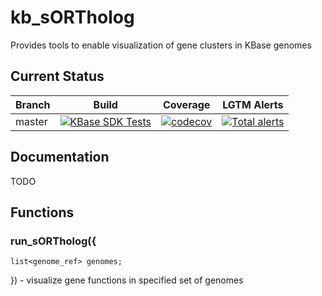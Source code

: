 # kb_sORTholog

Provides tools to enable visualization of gene clusters in KBase genomes

## Current Status

| Branch  | Build                                                              | Coverage                                                                         | LGTM Alerts                                                     |
| ------- | ------------------------------------------------------------------ | -------------------------------------------------------------------------------- | --------------------------------------------------------------- |
| master  | [![KBase SDK Tests](https://github.com/kbaseapps/kb_sORTholog/workflows/KBase%20SDK%20Tests/badge.svg)](https://github.com/kbaseapps/kb_sORTholog/actions?query=workflow%3A%22KBase+SDK+Tests%22)  | [![codecov](https://codecov.io/gh/kbaseapps/kb_sORTholog/branch/master/graph/badge.svg)](https://codecov.io/gh/kbaseapps/kb_sORTholog)  | [![Total alerts](https://img.shields.io/lgtm/alerts/g/kbaseapps/kb_sORTholog.svg?logo=lgtm&logoWidth=18)](https://lgtm.com/projects/g/kbaseapps/kb_sORTholog/alerts/)  |

## Documentation

TODO

## Functions

### run_sORTholog({
	list<genome_ref> genomes;
}) - visualize gene functions in specified set of genomes